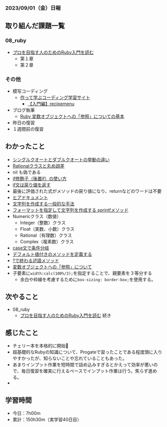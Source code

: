 ### 2023/09/01（金）日報

## 取り組んだ課題一覧


### 08_ruby
  - [プロを目指す人のためのRuby入門を読む](https://github.com/happiness-chain/practice/blob/main/08_ruby/001_%E3%83%97%E3%83%AD%E3%82%92%E7%9B%AE%E6%8C%87%E3%81%99%E4%BA%BA%E3%81%AE%E3%81%9F%E3%82%81%E3%81%AERuby%E5%85%A5%E9%96%80.md)
    - 第１章
    - 第２章


### その他
- 模写コーディング
  - [作って学ぶコーディング学習サイト](https://code-step.com/)
    - [【入門編】recipemenu](https://github.com/imahoritatsuki/copyingCoding/tree/main/introductory-recipemenu/output)
- ブログ執筆
  - [Ruby 変数オブジェクトへの「参照」についての基本](https://tatsuki-ju.hatenablog.com/entry/2023/09/02/002822)
- 昨日の復習
- １週間前の復習

## わかったこと
  - [シングルクオートとダブルクオートの挙動の違い](https://www.notion.so/Ruby-fcc2b8c199f942a6b372a8e522d1d987?pvs=4)
  - [Rationalクラスと丸め誤差](https://www.notion.so/Ruby-Rational-871c944707094bf787b40945abe15551?pvs=4)
  - nil も偽である
  - [if修飾子（後置if）の使い方](https://www.notion.so/Ruby-if-if-88da91f5b2c146b1b93801797bf472a3?pvs=4)
  - [if文は戻り値を返す](https://www.notion.so/Ruby-if-a9aba6aec4ef4e069592d252b0bc3be9?pvs=4)
  - 最後に評価された式がメソッドの戻り値になり、returnなどのワードは不要
  - [ヒアドキュメント](https://www.notion.so/Ruby-436a48b4396e4ef7aa1a9d38e4ba84d9?pvs=4)
  - [文字列を作成する一般的な手法](https://www.notion.so/Ruby-ab94875d05574fa99212f4258329e1de?pvs=4)
  - [フォーマットを指定して文字列を作成する sprintfメソッド](https://www.notion.so/Ruby-sprintf-f87bf7e5c53a41e0b3b4bf1ff793c0e4?pvs=4)
  - Numericクラス（数値）
    - Integer（整数）クラス
    - Float（実数、小数）クラス
    - Rational（有理数）クラス
    - Complex（複素数）クラス
  - [case文で条件分岐](https://www.notion.so/Ruby-case-64a7ac930d704c2d9ab6e3eb6c84cca5?pvs=4)
  - [デフォルト値付きのメソッドを定義する](https://www.notion.so/Ruby-931b63e9a3174b96991373798047d050?pvs=4)
  - [?で終わる述語メソッド](https://www.notion.so/Ruby-b9a3b0eb82fc43718d69fae3da4fe421?pvs=4)
  - [変数オブジェクトへの「参照」について](https://www.notion.so/Ruby-87d07b84fd8044ebb5454398d5c21b8d?pvs=4)
  - 子要素に`width:calc(100%/3);`を指定することで、親要素を３等分する
    - 余白や枠線を考慮するために`box-sizing: border-box;`を使用する。 

## 次やること
- 08_ruby
  - [プロを目指す人のためのRuby入門を読む](https://github.com/happiness-chain/practice/blob/main/08_ruby/001_%E3%83%97%E3%83%AD%E3%82%92%E7%9B%AE%E6%8C%87%E3%81%99%E4%BA%BA%E3%81%AE%E3%81%9F%E3%82%81%E3%81%AERuby%E5%85%A5%E9%96%80.md) 続き

## 感じたこと
- チェリー本を本格的に開始🍒
- 超基礎的なRubyの知識について、Progateで習ったことである程度頭に入りやすかったが、知らないことや忘れていることもあった。
- あまりインプット作業を短時間で詰め込みすぎるとかえって効率が悪いので、毎日復習を確実に行えるペースでインプット作業は行う。焦らず進める。
- 

## 学習時間
- 今日：7h00m
- 累計：150h30m（実学習40日目）

